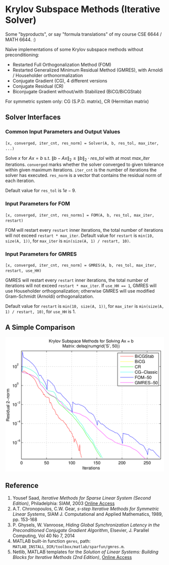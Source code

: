 # Krylov Subspace Methods (Iterative Solver)

Some "byproducts", or say "formula translations" of my course CSE 6644 / MATH 6644. :)

Naïve implementations of some Krylov subspace methods without preconditioning: 

* Restarted Full Orthogonalization Method (FOM)
* Restarted Generalized Minimum Residual Method (GMRES), with Arnoldi / Householder orthonormalization
* Conjugate Gradient (CG), 4 different versions
* Conjugate Residual (CR)
* Biconjugate Gradient without/with Stabilized (BiCG/BiCGStab)

For symmetric system only: CG (S.P.D. matrix), CR (Hermitian matrix)



## Solver Interfaces

### Common Input Parameters and Output Values

`[x, converged, iter_cnt, res_norm] = Solver(A, b, res_tol, max_iter, ...)`

Solve $x$ for $Ax=b$ s.t. $\|b-Ax\|_2 \le \|b\|_2 \cdot res\_tol$ with at most $max\_iter$ iterations. `converged` marks whether the solver converged to given tolerance within given maximum iterations. `iter_cnt` is the number of iterations the solver has executed. `res_norm` is a vector that contains the residual norm of each iteration.

Default value for `res_tol` is $1e-9$.

### Input Parameters for FOM

`[x, converged, iter_cnt, res_norms] = FOM(A, b, res_tol, max_iter, restart)`

FOM will restart every `restart` inner iterations, the total number of iterations will not exceed `restart * max_iter`. Default value for `restart` is `min(10, size(A, 1))`, for `max_iter` is `min(size(A, 1) / restart, 10)`.


### Input Parameters for GMRES

`[x, converged, iter_cnt, res_norm] = GMRES(A, b, res_tol, max_iter, restart, use_HH)`

GMRES will restart every `restart` inner iterations, the total number of iterations will not exceed `restart * max_iter`. If `use_HH == 1`, GMRES will use Householder orthogonalization; otherwise GMRES will use modified Gram-Schmidt (Arnoldi) orthogonalization.

Default value for `restart` is `min(10, size(A, 1))`, for `max_iter` is `min(size(A, 1) / restart, 10)`, for `use_HH` is $1$. 



## A Simple Comparison 

![test_KSM](test_KSM.png)

## Reference

1.   Yousef Saad, *Iterative Methods for Sparse Linear System (Second Edition)*, Philadelphia: SIAM, 2003 [Online Access](http://www-users.cs.umn.edu/~saad/IterMethBook_2ndEd.pdf)
2.   A.T. Chronopoulos, C.W. Gear, *s-step Iterative Methods for Symmetric Linear Systems*, SIAM J. Computational and Applied Mathematics, 1989, pp. 153-168
3.   P. Ghysels, W. Vanroose, *Hiding Global Synchronization Latency in the Preconditioned Conjugate Gradient Algorithm*, Elsevier, J. Parallel Computing, Vol 40 No 7, 2014
4.   MATLAB built-in function `gmres`, path: `MATLAB_INSTALL_DIR/toolbox/matlab/sparfun/gmres.m`. 
5.   Netlib, MATLAB templates for the *Solution of Linear Systems: Building Blocks for Iterative Methods (2nd Edition)*, [Online Access](http://www.netlib.org/templates/matlab//)
